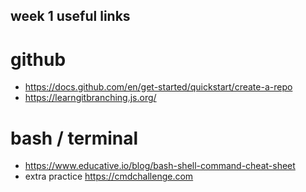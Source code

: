 ## week 1 useful links 

# github 

- https://docs.github.com/en/get-started/quickstart/create-a-repo
- https://learngitbranching.js.org/

# bash / terminal 

- https://www.educative.io/blog/bash-shell-command-cheat-sheet
- extra practice https://cmdchallenge.com
